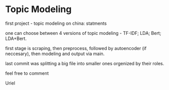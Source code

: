 # Topic Modeling
first project - topic modeling on china: statments

one can choose between 4 versions of topic modeling - TF-IDF; LDA; Bert; LDA+Bert.

first stage is scraping, then preprocess, followed by autoencoder (if neccesary), then modeling and output via main.

last commit was splitting a big file into smaller ones orgenized by their roles.

feel free to comment

Uriel

